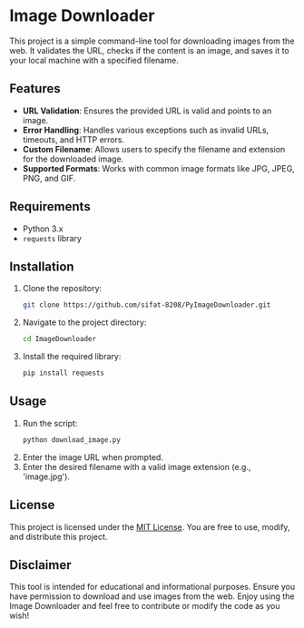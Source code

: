 # Image Downloader

This project is a simple command-line tool for downloading images from the web. It validates the URL, checks if the content is an image, and saves it to your local machine with a specified filename.

## Features

- **URL Validation**: Ensures the provided URL is valid and points to an image.
- **Error Handling**: Handles various exceptions such as invalid URLs, timeouts, and HTTP errors.
- **Custom Filename**: Allows users to specify the filename and extension for the downloaded image.
- **Supported Formats**: Works with common image formats like JPG, JPEG, PNG, and GIF.

## Requirements

- Python 3.x
- `requests` library

## Installation

1. Clone the repository:
   ```bash
   git clone https://github.com/sifat-8208/PyImageDownloader.git
   ```
2. Navigate to the project directory:
   ```bash
   cd ImageDownloader
   ```
3. Install the required library:
   ```bash
   pip install requests
   ```

## Usage

1. Run the script:
   ```bash
   python download_image.py
   ```
2. Enter the image URL when prompted.
3. Enter the desired filename with a valid image extension (e.g., 'image.jpg').

## License

This project is licensed under the [MIT License](https://opensource.org/licenses/MIT). You are free to use, modify, and distribute this project.

## Disclaimer

This tool is intended for educational and informational purposes. Ensure you have permission to download and use images from the web. Enjoy using the Image Downloader and feel free to contribute or modify the code as you wish!